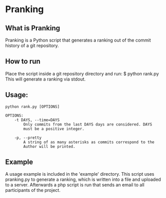 # Pranking
## What is Pranking
Pranking is a Python script that generates a ranking out of
the commit history of a git repository.
    
## How to run
Place the script inside a git repository directory and run:
    $ python rank.py
This will generate a ranking via stdout.

## Usage:
    python rank.py [OPTIONS]

    OPTIONS:
	    -t DAYS, --time=DAYS 
		    Only commits from the last DAYS days are considered. DAYS
            must be a positive integer.
            
        -p, --pretty 
            A string of as many asterisks as commits correspond to the
            Author will be printed.

## Example
A usage example is included in the 'example' directory. This
script uses pranking.py to generate a ranking, which is written into
a file and uploaded to a server. Afterwards a php script is run
that sends an email to all participants of the project.

